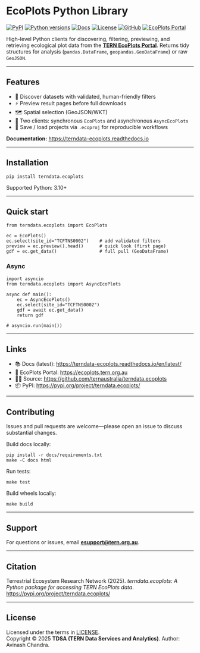 # EcoPlots Python Library

[![PyPI](https://img.shields.io/pypi/v/terndata.ecoplots.svg?logo=pypi&logoColor=white)](https://pypi.org/project/terndata.ecoplots/)
[![Python versions](https://img.shields.io/pypi/pyversions/terndata.ecoplots.svg?logo=python&logoColor=white)](https://pypi.org/project/terndata.ecoplots/)
[![Docs](https://img.shields.io/readthedocs/terndata-ecoplots.svg?logo=readthedocs)](https://terndata-ecoplots.readthedocs.io/en/latest/)
[![License](https://img.shields.io/github/license/ternaustralia/terndata.ecoplots.svg)](LICENSE)
[![GitHub](https://img.shields.io/badge/GitHub-Repo-181717?logo=github&logoColor=white)](https://github.com/ternaustralia/terndata.ecoplots)
[![EcoPlots Portal](https://img.shields.io/badge/EcoPlots-Portal-6EB3A6?labelColor=043E4F)](https://ecoplots.tern.org.au)

High-level Python clients for discovering, filtering, previewing, and retrieving
ecological plot data from the **[TERN EcoPlots Portal](https://ecoplots.tern.org.au)**.
Returns tidy structures for analysis (`pandas.DataFrame`, `geopandas.GeoDataFrame`)
or raw `GeoJSON`.

---

## Features

- 🔎 Discover datasets with validated, human-friendly filters  
- ⚡ Preview result pages before full downloads  
- 🗺️ Spatial selection (GeoJSON/WKT)  
- 🧭 Two clients: synchronous `EcoPlots` and asynchronous `AsyncEcoPlots`  
- 💾 Save / load projects via `.ecoproj` for reproducible workflows

**Documentation:** https://terndata-ecoplots.readthedocs.io

---

## Installation

    pip install terndata.ecoplots

Supported Python: 3.10+

---

## Quick start

    from terndata.ecoplots import EcoPlots

    ec = EcoPlots()
    ec.select(site_id="TCFTNS0002")    # add validated filters
    preview = ec.preview().head()      # quick look (first page)
    gdf = ec.get_data()                # full pull (GeoDataFrame)

### Async

    import asyncio
    from terndata.ecoplots import AsyncEcoPlots

    async def main():
        ec = AsyncEcoPlots()
        ec.select(site_id="TCFTNS0002")
        gdf = await ec.get_data()
        return gdf

    # asyncio.run(main())

---

## Links

- 📚 Docs (latest): https://terndata-ecoplots.readthedocs.io/en/latest/
- 🧭 EcoPlots Portal: https://ecoplots.tern.org.au
- 🧑‍💻 Source: https://github.com/ternaustralia/terndata.ecoplots
- 📦 PyPI: https://pypi.org/project/terndata.ecoplots/

---

## Contributing

Issues and pull requests are welcome—please open an issue to discuss substantial changes.

Build docs locally:

    pip install -r docs/requirements.txt
    make -C docs html

Run tests:

    make test

Build wheels locally:

    make build

---

## Support

For questions or issues, email **esupport@tern.org.au**.

---

## Citation

Terrestrial Ecosystem Research Network (2025). *terndata.ecoplots: A Python package for accessing TERN EcoPlots data*. https://pypi.org/project/terndata.ecoplots/

---

## License

Licensed under the terms in [LICENSE](LICENSE).  
Copyright © 2025 **TDSA (TERN Data Services and Analytics)**.
Author: Avinash Chandra.
